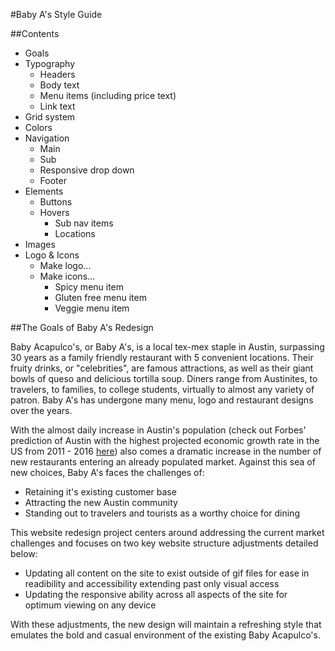 #Baby A's Style Guide

##Contents

- Goals
- Typography
	- Headers
	- Body text
	- Menu items (including price text)
	- Link text
- Grid system
- Colors
- Navigation
	- Main
	- Sub
	- Responsive drop down
	- Footer
- Elements
	- Buttons
	- Hovers
		- Sub nav items
		- Locations
- Images
- Logo & Icons
	- Make logo...
	- Make icons...
		- Spicy menu item
		- Gluten free menu item
		- Veggie menu item


##The Goals of Baby A's Redesign

Baby Acapulco's, or Baby A's, is a local tex-mex staple in Austin, surpassing 30 years as a family friendly restaurant with 5 convenient locations. Their fruity drinks, or "celebrities", are famous attractions, as well as their giant bowls of queso and delicious tortilla soup. Diners range from Austinites, to travelers, to families, to college students, virtually to almost any variety of patron. Baby A's has undergone many menu, logo and restaurant designs over the years.

With the almost daily increase in Austin's population (check out Forbes' prediction of Austin with the highest projected economic growth rate in the US from 2011 - 2016 [here](http://www.forbes.com/pictures/mlj45hfdf/1-austin-texas/)) also comes a dramatic increase in the number of new restaurants entering an already populated market. Against this sea of new choices, Baby A's faces the challenges of:

- Retaining it's existing customer base
- Attracting the new Austin community
- Standing out to travelers and tourists as a worthy choice for dining

This website redesign project centers around addressing the current market challenges and focuses on two key website structure adjustments detailed below:

- Updating all content on the site to exist outside of gif files for ease in readibility and accessibility extending past only visual access
- Updating the responsive ability across all aspects of the site for optimum viewing on any device

With these adjustments, the new design will maintain a refreshing style that emulates the bold and casual environment of the existing Baby Acapulco's.
